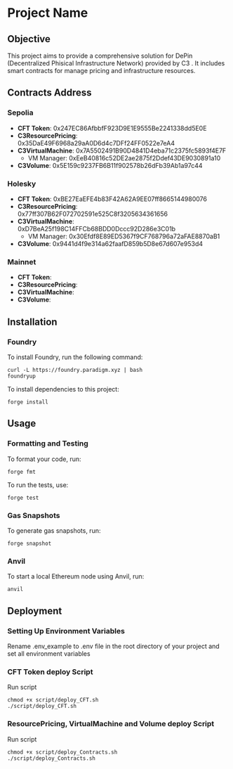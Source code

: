 # Project Name

## Objective

This project aims to provide a comprehensive solution for DePin (Decentralized Phisical Infrastructure Network) provided by C3 . It includes smart contracts for manage pricing and infrastructure resources.

## Contracts Address

### Sepolia
- **CFT Token**: 0x247EC86AfbbfF923D9E1E9555Be2241338dd5E0E
- **C3ResourcePricing**: 0x35DaE49F6968a29aA0D6d4c7DFf24FF0522e7eA4
- **C3VirtualMachine**: 0x7A5502491B90D4841D4eba71c2375fc5893f4E7F
    - VM Manager: 0xEeB40816c52DE2ae2875f2Ddef43DE9030891a10
- **C3Volume**: 0x5E159c9237FB6B11f902578b26dFb39Ab1a97c44

### Holesky
- **CFT Token**: 0xBE27EaEFE4b83F42A62A9EE07ff8665144980076
- **C3ResourcePricing**: 0x77ff307B62F072702591e525C8f3205634361656
- **C3VirtualMachine**: 0xD7BeA25f198C14FFCb68BDD0Dccc92D286e3C01b
    - VM Manager: 0x30Efdf8E89ED5367f9CF768796a72aFAE8870aB1
- **C3Volume**: 0x9441d4f9e314a62faafD859b5D8e67d607e953d4

### Mainnet
- **CFT Token**:
- **C3ResourcePricing**:
- **C3VirtualMachine**:
- **C3Volume**:

## Installation

### Foundry

To install Foundry, run the following command:

```shell
curl -L https://foundry.paradigm.xyz | bash
foundryup
```

To install dependencies to this project:
```shell
forge install
```

## Usage

### Formatting and Testing

To format your code, run:

```shell
forge fmt
```

To run the tests, use:

```shell
forge test
```

### Gas Snapshots

To generate gas snapshots, run:

```shell
forge snapshot
```

### Anvil

To start a local Ethereum node using Anvil, run:

```shell
anvil
```

## Deployment

### Setting Up Environment Variables

Rename .env_example to .env file in the root directory of your project and set all environment variables

### CFT Token deploy Script

Run script

```shell
chmod +x script/deploy_CFT.sh
./script/deploy_CFT.sh
```
### ResourcePricing, VirtualMachine and Volume deploy Script

Run script

```shell
chmod +x script/deploy_Contracts.sh
./script/deploy_Contracts.sh
```

